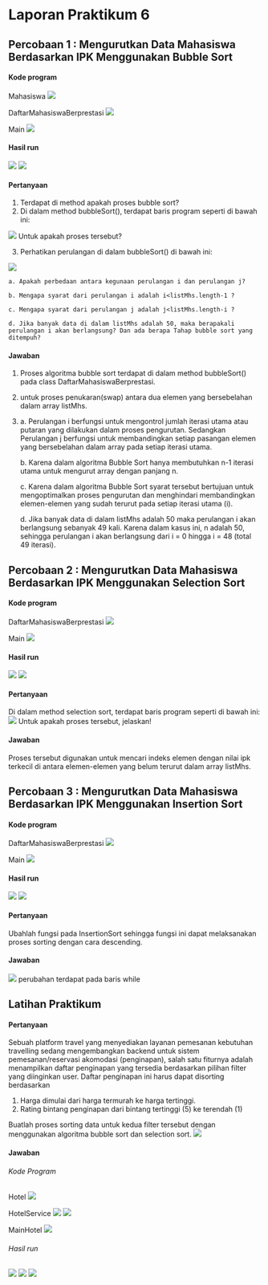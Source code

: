 # Laporan Praktikum 6
## Percobaan 1 : Mengurutkan Data Mahasiswa Berdasarkan IPK Menggunakan Bubble Sort
#### Kode program
Mahasiswa
<img src="image.png">

DaftarMahasiswaBerprestasi
<img src="image-3.png">

Main
<img src="image-2.png">

#### Hasil run
<img src="image-4.png">
<img src="image-5.png">

#### Pertanyaan
1. Terdapat di method apakah proses bubble sort?
2. Di dalam method bubbleSort(), terdapat baris program seperti di bawah ini:
<img src="image-6.png">
Untuk apakah proses tersebut?

3. Perhatikan perulangan di dalam bubbleSort() di bawah ini:
<img src="image-7.png">

    a. Apakah perbedaan antara kegunaan perulangan i dan perulangan j?
    
    b. Mengapa syarat dari perulangan i adalah i<listMhs.length-1 ?
    
    c. Mengapa syarat dari perulangan j adalah j<listMhs.length-i ?
    
    d. Jika banyak data di dalam listMhs adalah 50, maka berapakali     perulangan i akan berlangsung? Dan ada berapa Tahap bubble sort yang ditempuh?  

#### Jawaban
1. Proses algoritma bubble sort terdapat di dalam method bubbleSort() pada class DaftarMahasiswaBerprestasi.
2. untuk proses penukaran(swap) antara dua elemen yang bersebelahan dalam array listMhs.
3.  a. Perulangan i berfungsi untuk mengontrol jumlah iterasi utama atau putaran yang dilakukan dalam proses pengurutan. Sedangkan Perulangan j berfungsi untuk membandingkan setiap pasangan elemen yang bersebelahan dalam array pada setiap iterasi utama.

    b. Karena dalam algoritma Bubble Sort hanya membutuhkan n-1 iterasi utama untuk mengurut array dengan panjang n.

    c. Karena dalam algoritma Bubble Sort syarat tersebut bertujuan untuk mengoptimalkan proses pengurutan dan menghindari membandingkan elemen-elemen yang sudah terurut pada setiap iterasi utama (i).

    d. Jika banyak data di dalam listMhs adalah 50 maka perulangan i akan berlangsung sebanyak 49 kali. Karena dalam kasus ini, n adalah 50, sehingga perulangan i akan berlangsung dari i = 0 hingga i = 48 (total 49 iterasi).

## Percobaan 2 : Mengurutkan Data Mahasiswa Berdasarkan IPK Menggunakan Selection Sort
#### Kode program
DaftarMahasiswaBerprestasi
<img src="image-8.png">

Main
<img src="image-9.png">

#### Hasil run
<img src="image-10.png">
<img src="image-11.png">

#### Pertanyaan
Di dalam method selection sort, terdapat baris program seperti di bawah ini:
<img src="image-12.png">
Untuk apakah proses tersebut, jelaskan!

#### Jawaban
Proses tersebut digunakan untuk mencari indeks elemen dengan nilai ipk terkecil di antara elemen-elemen yang belum terurut dalam array listMhs.

## Percobaan 3 : Mengurutkan Data Mahasiswa Berdasarkan IPK Menggunakan Insertion Sort
#### Kode program
DaftarMahasiswaBerprestasi
<img src="image-13.png">

Main
<img src="image-14.png">

#### Hasil run
<img src="image-15.png">
<img src="image-16.png">

#### Pertanyaan
Ubahlah fungsi pada InsertionSort sehingga fungsi ini dapat melaksanakan proses sorting
dengan cara descending.

#### Jawaban
<img src="image-25.png">
perubahan terdapat pada baris while

## Latihan Praktikum
#### Pertanyaan
Sebuah platform travel yang menyediakan layanan pemesanan kebutuhan travelling sedang
mengembangkan backend untuk sistem pemesanan/reservasi akomodasi (penginapan), salah
satu fiturnya adalah menampilkan daftar penginapan yang tersedia berdasarkan pilihan filter
yang diinginkan user. Daftar penginapan ini harus dapat disorting berdasarkan
1. Harga dimulai dari harga termurah ke harga tertinggi.
2. Rating bintang penginapan dari bintang tertinggi (5) ke terendah (1)

Buatlah proses sorting data untuk kedua filter tersebut dengan menggunakan algoritma
bubble sort dan selection sort. 
<img src="image-17.png">

#### Jawaban
###### Kode Program
Hotel
<img src="image-18.png">

HotelService
<img src="image-19.png">
<img src="image-20.png">

MainHotel
<img src="image-21.png">

###### Hasil run
<img src="image-22.png">
<img src="image-23.png">
<img src="image-24.png">